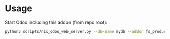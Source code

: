 # Usage

Start Odoo including this addon (from repo root):

```bash
python3 scripts/nix_odoo_web_server.py --db-name mydb --addon fs_product_multi_image
```
